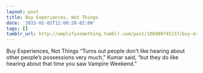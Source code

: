 ```yaml
---
layout: post
title: Buy Experiences, Not Things
date: '2015-01-02T12:00:28-02:00'
tags: []
tumblr_url: http://amplifysomething.tumblr.com/post/106909745137/buy-experiences-not-things
---
```

Buy Experiences, Not Things
“Turns out people don’t like hearing about other people’s possessions very much,” Kumar said, “but they do like hearing about that time you saw Vampire Weekend.”

